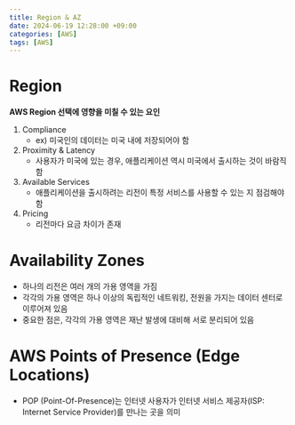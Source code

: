 ```yaml
---
title: Region & AZ
date: 2024-06-19 12:28:00 +09:00
categories: [AWS]
tags: [AWS]
---
```


# Region

**AWS Region 선택에 영향을 미칠 수 있는 요인**

1. Compliance
    - ex) 미국인의 데이터는 미국 내에 저장되어야 함
2. Proximity & Latency
    - 사용자가 미국에 있는 경우, 애플리케이션 역시 미국에서 출시하는 것이 바람직함
3. Available Services
    - 애플리케이션을 출시하려는 리전이 특정 서비스를 사용할 수 있는 지 점검해야함
4. Pricing
    - 리전마다 요금 차이가 존재

# Availability Zones

- 하나의 리전은 여러 개의 가용 영역을 가짐
- 각각의 가용 영역은 하나 이상의 독립적인 네트워킹, 전원을 가지는 데이터 센터로 이루어져 있음
- 중요한 점은, 각각의 가용 영역은 재난 발생에 대비해 서로 분리되어 있음

# AWS Points of Presence (Edge Locations)

- POP (Point-Of-Presence)는 인터넷 사용자가 인터넷 서비스 제공자(ISP: Internet Service Provider)를 만나는 곳을 의미